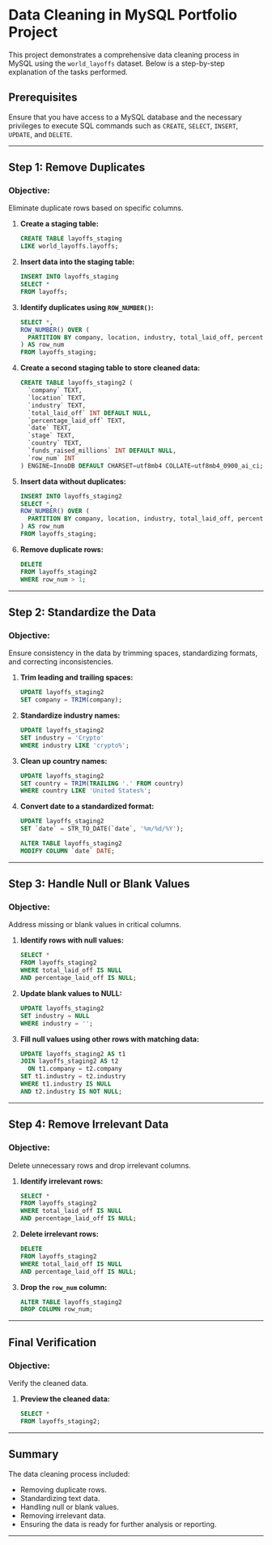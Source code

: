 
# Data Cleaning in MySQL Portfolio Project

This project demonstrates a comprehensive data cleaning process in MySQL using the `world_layoffs` dataset. Below is a step-by-step explanation of the tasks performed.

## Prerequisites
Ensure that you have access to a MySQL database and the necessary privileges to execute SQL commands such as `CREATE`, `SELECT`, `INSERT`, `UPDATE`, and `DELETE`.

---

## Step 1: Remove Duplicates
### Objective:
Eliminate duplicate rows based on specific columns.

1. **Create a staging table:**
   ```sql
   CREATE TABLE layoffs_staging
   LIKE world_layoffs.layoffs;
   ```

2. **Insert data into the staging table:**
   ```sql
   INSERT INTO layoffs_staging
   SELECT *
   FROM layoffs;
   ```

3. **Identify duplicates using `ROW_NUMBER()`:**
   ```sql
   SELECT *,
   ROW_NUMBER() OVER (
     PARTITION BY company, location, industry, total_laid_off, percentage_laid_off, `date`, stage, country, funds_raised_millions
   ) AS row_num
   FROM layoffs_staging;
   ```

4. **Create a second staging table to store cleaned data:**
   ```sql
   CREATE TABLE layoffs_staging2 (
     `company` TEXT,
     `location` TEXT,
     `industry` TEXT,
     `total_laid_off` INT DEFAULT NULL,
     `percentage_laid_off` TEXT,
     `date` TEXT,
     `stage` TEXT,
     `country` TEXT,
     `funds_raised_millions` INT DEFAULT NULL,
     `row_num` INT
   ) ENGINE=InnoDB DEFAULT CHARSET=utf8mb4 COLLATE=utf8mb4_0900_ai_ci;
   ```

5. **Insert data without duplicates:**
   ```sql
   INSERT INTO layoffs_staging2
   SELECT *,
   ROW_NUMBER() OVER (
     PARTITION BY company, location, industry, total_laid_off, percentage_laid_off, `date`, stage, country, funds_raised_millions
   ) AS row_num
   FROM layoffs_staging;
   ```

6. **Remove duplicate rows:**
   ```sql
   DELETE
   FROM layoffs_staging2
   WHERE row_num > 1;
   ```

---

## Step 2: Standardize the Data
### Objective:
Ensure consistency in the data by trimming spaces, standardizing formats, and correcting inconsistencies.

1. **Trim leading and trailing spaces:**
   ```sql
   UPDATE layoffs_staging2
   SET company = TRIM(company);
   ```

2. **Standardize industry names:**
   ```sql
   UPDATE layoffs_staging2
   SET industry = 'Crypto'
   WHERE industry LIKE 'crypto%';
   ```

3. **Clean up country names:**
   ```sql
   UPDATE layoffs_staging2
   SET country = TRIM(TRAILING '.' FROM country)
   WHERE country LIKE 'United States%';
   ```

4. **Convert date to a standardized format:**
   ```sql
   UPDATE layoffs_staging2
   SET `date` = STR_TO_DATE(`date`, '%m/%d/%Y');

   ALTER TABLE layoffs_staging2
   MODIFY COLUMN `date` DATE;
   ```

---

## Step 3: Handle Null or Blank Values
### Objective:
Address missing or blank values in critical columns.

1. **Identify rows with null values:**
   ```sql
   SELECT *
   FROM layoffs_staging2
   WHERE total_laid_off IS NULL
   AND percentage_laid_off IS NULL;
   ```

2. **Update blank values to NULL:**
   ```sql
   UPDATE layoffs_staging2
   SET industry = NULL
   WHERE industry = '';
   ```

3. **Fill null values using other rows with matching data:**
   ```sql
   UPDATE layoffs_staging2 AS t1
   JOIN layoffs_staging2 AS t2
     ON t1.company = t2.company
   SET t1.industry = t2.industry
   WHERE t1.industry IS NULL
   AND t2.industry IS NOT NULL;
   ```

---

## Step 4: Remove Irrelevant Data
### Objective:
Delete unnecessary rows and drop irrelevant columns.

1. **Identify irrelevant rows:**
   ```sql
   SELECT *
   FROM layoffs_staging2
   WHERE total_laid_off IS NULL
   AND percentage_laid_off IS NULL;
   ```

2. **Delete irrelevant rows:**
   ```sql
   DELETE
   FROM layoffs_staging2
   WHERE total_laid_off IS NULL
   AND percentage_laid_off IS NULL;
   ```

3. **Drop the `row_num` column:**
   ```sql
   ALTER TABLE layoffs_staging2
   DROP COLUMN row_num;
   ```

---

## Final Verification
### Objective:
Verify the cleaned data.

1. **Preview the cleaned data:**
   ```sql
   SELECT *
   FROM layoffs_staging2;
   ```

---

## Summary
The data cleaning process included:
- Removing duplicate rows.
- Standardizing text data.
- Handling null or blank values.
- Removing irrelevant data.
- Ensuring the data is ready for further analysis or reporting.



---

